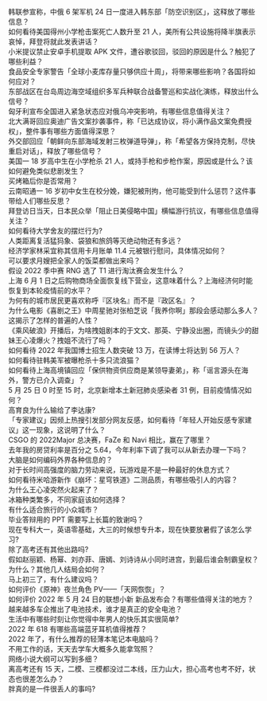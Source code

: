 韩联参宣称，中俄 6 架军机 24 日一度进入韩东部「防空识别区」，这释放了哪些信息？  
如何看待美国得州小学枪击案死亡人数升至 21 人，美所有公共设施将降半旗表示哀悼，拜登将就此发表讲话？  
小米提议禁止安卓手机提取 APK 文件，遭谷歌驳回，驳回的原因是什么？触犯了哪些利益？  
食品安全专家警告「全球小麦库存量只够供应十周」，将带来哪些影响？各国将如何应对？  
东部战区在台岛周边海空域组织多军兵种联合战备警巡和实战化演练，释放出什么信号？  
匈牙利宣布全国进入紧急状态应对俄乌冲突影响，有哪些信息值得关注？  
北大满哥回应奥迪广告文案抄袭事件，称「已达成协议，将小满作品文案免费授权」，整件事有哪些方面值得深思？  
外交部回应「朝鲜向东部海域发射三枚弹道导弹」，称「希望各方保持克制，尽快重启对话」，释放了哪些信号？  
美国一 18 岁高中生在小学枪杀 21 人，或持手枪和步枪作案，原因或是什么？该如何避免类似悲剧发生？  
买烤箱后你是否常用？  
云南昭通一 16 岁初中女生在校分娩，嫌犯被刑拘，他可能受到什么惩罚？这件事带给人们哪些反思？  
拜登访日当天，日本民众举「阻止日美侵略中国」横幅游行抗议，有哪些信息值得关注？  
如何看待大学舍友的摆烂行为?  
人类距离复活猛犸象、袋狼和旅鸽等灭绝动物还有多远？  
经济学家林采宜称其信用卡月账单 11.4 元被银行慰问，具体情况如何？  
可以要求月嫂把全家人的饭菜都做出来吗？  
假设 2022 季中赛 RNG 选了 T1 进行淘汰赛会发生什么？  
上海 6 月 1 日之后购物商场全面恢复线下营业，这意味着什么？上海经济何时能恢复到本轮疫情前的水平？  
为何有的城市居民更喜欢称呼『区块名』而不是『政区名』？  
为什么电影《喜剧之王》中周星驰对张柏芝说「我养你啊」那段会感动那么多人？这揭示了怎样的普遍的人性？  
《乘风破浪》开播后，为啥拽姐剧本的于文文、那英、宁静没出圈，而镜头少的甜妹王心凌爆火？拽姐不流行了吗？  
如何看待 2022 年我国博士招生人数突破 13 万，在读博士将达到 56 万人？  
如何看待驻韩美军被曝枪杀十多只流浪猫？  
如何看待上海高境镇回应「保供物资供应商是某领导妻弟」，称「谣言源头在海外，警方已介入调查」？  
5 月 25 日 0 时至 15 时，北京新增本土新冠肺炎感染者 31 例，目前疫情情况如何？  
高育良为什么输给了李达康?  
「专家建议」因频上热搜引发部分网友反感，如何看待「年轻人开始反感专家建议」这一现象，这说明了什么？  
CSGO 的 2022Major 总决赛，FaZe 和 Navi 相比，赢在了哪里？  
去年我的房贷利率是百分之 5.64，今年利率下调了我可以从新去办理一下吗？  
大脑是如何编码外界各种信息的？  
对于长时间高强度的脑力劳动来说，玩游戏是不是一种最好的休息方式？  
如何看待米哈游新作《崩坏：星穹铁道》二测品质，有哪些吸引人的内容？  
为什么王心凌突然火起来了？  
冰箱种类繁多，不同家庭该如何选择？  
有什么适合旅行的小众城市？  
毕业答辩用的 PPT 需要写上长篇的致谢吗？  
现在专科大一，英语零基础，大三的时候想专升本，现在快要放暑假了该怎么学习?  
除了高考还有其他出路吗?  
假如赵丽颖、杨幂、刘亦菲、唐嫣、刘诗诗从小同时进宫，到最后谁会制霸皇权？为什么？其他几人结局会如何？  
马上初三了，有什么建议吗？  
如何评价《原神》夜兰角色 PV——「天网恢恢」？  
如何评价 2022 年 5 月 24 日的联想小新 新品发布会？有哪些值得关注的地方？  
越来越多车企推出了电池技术，谁才是真正的安全电池？  
生活中有哪些时刻让你觉得中年男人的快乐其实很简单?  
2022 年 618 有哪些高端蓝牙耳机值得推荐？  
2022 年了，有什么推荐的轻薄本笔记本电脑吗？  
不用工作的话，天天去学车大概多久能拿驾照？  
网络小说大纲可以写到多细？  
离高考还有 15 天，二模、三模都没过二本线，压力山大，担心高考也考不好，状态也很差怎么办？  
胖真的是一件很丢人的事吗?  
